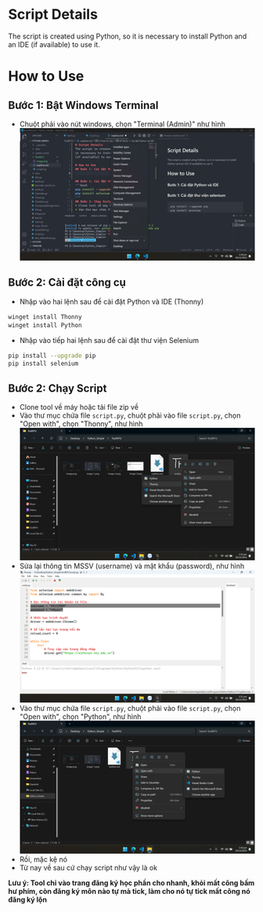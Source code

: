 # Script Details
The script is created using Python, so it is necessary to install Python and an IDE (if available) to use it.

# How to Use
## Bước 1: Bật Windows Terminal
+ Chuột phải vào nút windows, chọn "Terminal (Admin)" như hình
![Alt text](image-1.png)

## Bước 2: Cài đặt công cụ
+ Nhập vào hai lệnh sau để cài đặt Python và IDE (Thonny)
```bash
winget install Thonny
winget install Python
```
+ Nhập vào tiếp hai lệnh sau để cài đặt thư viện Selenium
```bash
pip install --upgrade pip
pip install selenium
```
## Bước 2: Chạy Script
+ Clone tool về máy hoặc tải file zip về
+ Vào thư mục chứa file `script.py`, chuột phải vào file `script.py`, chọn "Open with", chọn "Thonny", như hình
![Alt text](image-4.png)
+ Sửa lại thông tin MSSV (username) và mật khẩu (password), như hình
![Alt text](image-3.png)
+ Vào thư mục chứa file `script.py`, chuột phải vào file `script.py`, chọn "Open with", chọn "Python", như hình
![Alt text](image-2.png)
+ Rồi, mặc kệ nó
+ Từ nay về sau cứ chạy script như vậy là ok

**Lưu ý: Tool chỉ vào trang đăng ký học phần cho nhanh, khỏi mất công bấm hư phím, còn đăng ký môn nào tự mà tick, làm cho nó tự tick mất công nó đăng ký lộn**